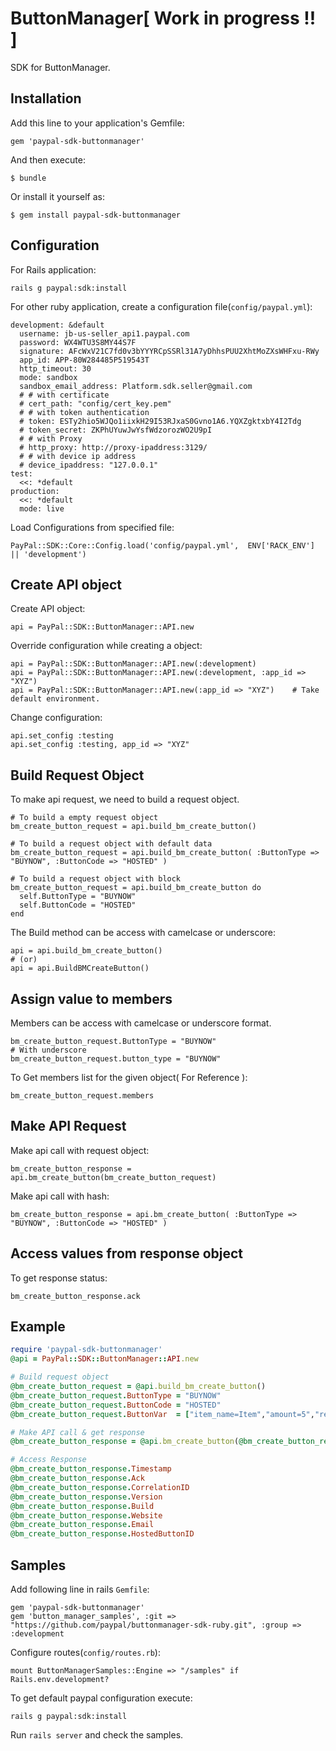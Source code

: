 # ButtonManager[ Work in progress !! ]

SDK for ButtonManager.

## Installation

Add this line to your application's Gemfile:

    gem 'paypal-sdk-buttonmanager'

And then execute:

    $ bundle

Or install it yourself as:

    $ gem install paypal-sdk-buttonmanager

## Configuration

For Rails application:

    rails g paypal:sdk:install

For other ruby application, create a configuration file(`config/paypal.yml`):

    development: &default
      username: jb-us-seller_api1.paypal.com
      password: WX4WTU3S8MY44S7F
      signature: AFcWxV21C7fd0v3bYYYRCpSSRl31A7yDhhsPUU2XhtMoZXsWHFxu-RWy
      app_id: APP-80W284485P519543T
      http_timeout: 30
      mode: sandbox
      sandbox_email_address: Platform.sdk.seller@gmail.com
      # # with certificate
      # cert_path: "config/cert_key.pem"
      # # with token authentication
      # token: ESTy2hio5WJQo1iixkH29I53RJxaS0Gvno1A6.YQXZgktxbY4I2Tdg
      # token_secret: ZKPhUYuwJwYsfWdzorozWO2U9pI
      # # with Proxy
      # http_proxy: http://proxy-ipaddress:3129/
      # # with device ip address
      # device_ipaddress: "127.0.0.1"
    test:
      <<: *default
    production:
      <<: *default
      mode: live

Load Configurations from specified file:

    PayPal::SDK::Core::Config.load('config/paypal.yml',  ENV['RACK_ENV'] || 'development')

## Create API object

Create API object:

    api = PayPal::SDK::ButtonManager::API.new

Override configuration while creating a object:

    api = PayPal::SDK::ButtonManager::API.new(:development)
    api = PayPal::SDK::ButtonManager::API.new(:development, :app_id => "XYZ")
    api = PayPal::SDK::ButtonManager::API.new(:app_id => "XYZ")    # Take default environment.

Change configuration:

    api.set_config :testing
    api.set_config :testing, app_id => "XYZ"


## Build Request Object

To make api request, we need to build a request object.

    # To build a empty request object
    bm_create_button_request = api.build_bm_create_button()

    # To build a request object with default data
    bm_create_button_request = api.build_bm_create_button( :ButtonType => "BUYNOW", :ButtonCode => "HOSTED" )

    # To build a request object with block
    bm_create_button_request = api.build_bm_create_button do
      self.ButtonType = "BUYNOW"
      self.ButtonCode = "HOSTED"
    end

The Build method can be access with camelcase or underscore:

    api = api.build_bm_create_button()
    # (or)
    api = api.BuildBMCreateButton()

## Assign value to members

Members can be access with camelcase or underscore format.

    bm_create_button_request.ButtonType = "BUYNOW"
    # With underscore
    bm_create_button_request.button_type = "BUYNOW"

To Get members list for the given object( For Reference ):

    bm_create_button_request.members

## Make API Request

Make api call with request object:

    bm_create_button_response = api.bm_create_button(bm_create_button_request)

Make api call with hash:

    bm_create_button_response = api.bm_create_button( :ButtonType => "BUYNOW", :ButtonCode => "HOSTED" )

## Access values from response object

To get response status:

    bm_create_button_response.ack

## Example

```ruby
require 'paypal-sdk-buttonmanager'
@api = PayPal::SDK::ButtonManager::API.new

# Build request object
@bm_create_button_request = @api.build_bm_create_button()
@bm_create_button_request.ButtonType = "BUYNOW"
@bm_create_button_request.ButtonCode = "HOSTED"
@bm_create_button_request.ButtonVar  = ["item_name=Item","amount=5","return=http//localhost:3000"]

# Make API call & get response
@bm_create_button_response = @api.bm_create_button(@bm_create_button_request)

# Access Response
@bm_create_button_response.Timestamp
@bm_create_button_response.Ack
@bm_create_button_response.CorrelationID
@bm_create_button_response.Version
@bm_create_button_response.Build
@bm_create_button_response.Website
@bm_create_button_response.Email
@bm_create_button_response.HostedButtonID
```

## Samples

Add following line in rails `Gemfile`:

    gem 'paypal-sdk-buttonmanager'
    gem 'button_manager_samples', :git => "https://github.com/paypal/buttonmanager-sdk-ruby.git", :group => :development

Configure routes(`config/routes.rb`):

    mount ButtonManagerSamples::Engine => "/samples" if Rails.env.development?

To get default paypal configuration execute:

    rails g paypal:sdk:install

Run `rails server` and check the samples.

